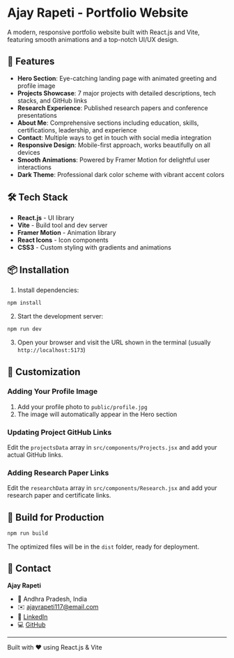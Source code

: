 # Ajay Rapeti - Portfolio Website

A modern, responsive portfolio website built with React.js and Vite, featuring smooth animations and a top-notch UI/UX design.

## 🚀 Features

- **Hero Section**: Eye-catching landing page with animated greeting and profile image
- **Projects Showcase**: 7 major projects with detailed descriptions, tech stacks, and GitHub links
- **Research Experience**: Published research papers and conference presentations
- **About Me**: Comprehensive sections including education, skills, certifications, leadership, and experience
- **Contact**: Multiple ways to get in touch with social media integration
- **Responsive Design**: Mobile-first approach, works beautifully on all devices
- **Smooth Animations**: Powered by Framer Motion for delightful user interactions
- **Dark Theme**: Professional dark color scheme with vibrant accent colors

## 🛠️ Tech Stack

- **React.js** - UI library
- **Vite** - Build tool and dev server
- **Framer Motion** - Animation library
- **React Icons** - Icon components
- **CSS3** - Custom styling with gradients and animations

## 📦 Installation

1. Install dependencies:
```bash
npm install
```

2. Start the development server:
```bash
npm run dev
```

3. Open your browser and visit the URL shown in the terminal (usually `http://localhost:5173`)

## 📝 Customization

### Adding Your Profile Image

1. Add your profile photo to `public/profile.jpg`
2. The image will automatically appear in the Hero section

### Updating Project GitHub Links

Edit the `projectsData` array in `src/components/Projects.jsx` and add your actual GitHub links.

### Adding Research Paper Links

Edit the `researchData` array in `src/components/Research.jsx` and add your research paper and certificate links.

## 🚀 Build for Production

```bash
npm run build
```

The optimized files will be in the `dist` folder, ready for deployment.

## 📧 Contact

**Ajay Rapeti**
- 📍 Andhra Pradesh, India
- ✉️ ajayrapeti117@email.com
- 💼 [LinkedIn](https://linkedin.com/in/ajay-rapeti)
- 💻 [GitHub](https://github.com/ajayrapeti)

---

Built with ❤️ using React.js & Vite

